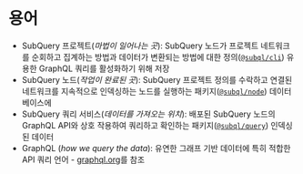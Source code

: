 # 용어

- SubQuery 프로젝트(_마법이 일어나는 곳_): SubQuery 노드가 프로젝트 네트워크를 순회하고 집계하는 방법과 데이터가 변환되는 방법에 대한 정의([`@subql/cli`](https://www.npmjs.com/package/@subql/cli)) 유용한 GraphQL 쿼리를 활성화하기 위해 저장
- SubQuery 노드(_작업이 완료된 곳_): SubQuery 프로젝트 정의를 수락하고 연결된 네트워크를 지속적으로 인덱싱하는 노드를 실행하는 패키지([`@subql/node`](https://www.npmjs.com/package/@subql/node)) 데이터베이스에
- SubQuery 쿼리 서비스(_데이터를 가져오는 위치_): 배포된 SubQuery 노드의 GraphQL API와 상호 작용하여 쿼리하고 확인하는 패키지([`@subql/query`](https://www.npmjs.com/package/@subql/query)) 인덱싱된 데이터
- GraphQL (_how we query the data_): 유연한 그래프 기반 데이터에 특히 적합한 API 쿼리 언어 - [graphql.org](https://graphql.org/learn/)를 참조
